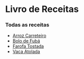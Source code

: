 # Livro de Receitas

### Todas as receitas

- [Arroz Carreteiro](receitas/arroz_carreteiro.md)
- [Bolo de Fubá](receitas/bolo_de_fuba.md)
- [Farofa Tostada](receitas/farofa_tostada.md)
- [Vaca Atolada](receitas/vaca_atolada.md)